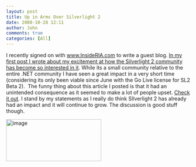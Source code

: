 ```yaml
---
layout: post
title: Up in Arms Over Silverlight 2
date: 2008-10-28 12:11
author: John
comments: true
categories: [All]
---
```

<p>I recently signed on with <a href="http://www.InsideRIA.com">www.InsideRIA.com</a> to write a guest blog. <a href="http://www.insideria.com/2008/10/silverlight-2---what-a-ride.html">In my first post I wrote about my excitement at how the Silverlight 2 community has become so interested in it</a>. While its a small community relative to the entire .NET community I have seen a great impact in a very short time (considering its only been viable since June with the Go Live license for SL2 Beta 2).&#160; The funny thing about this article I posted is that it had an unintended consequence as it seemed to make a lot of people upset. <a href="http://www.insideria.com/2008/10/silverlight-2---what-a-ride.html">Check it out</a>. I stand by my statements as I really do think SIlverlight 2 has already had an impact and it will continue to grow. The discussion is good stuff though.</p>  <p><img title="image" style="border-right: 0px; border-top: 0px; display: inline; border-left: 0px; border-bottom: 0px" height="115" alt="image" src="http://images.johnpapa.net/wp-content/uploads/files/media/image/WindowsLiveWriter/UpinArmsOverSilverlight2_AB59/image_3.png" width="260" border="0" /></p>

